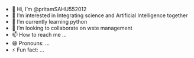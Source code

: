- 👋 Hi, I’m @pritamSAHU552012
- 👀 I’m interested in Integrating science and Artificial Intelligence together
- 🌱 I’m currently learning python
- 💞️ I’m looking to collaborate on wste management
- 📫 How to reach me ...
- 😄 Pronouns: ...
- ⚡ Fun fact: ...

<!---
pritamSAHU552012/pritamSAHU552012 is a ✨ special ✨ repository because its `README.md` (this file) appears on your GitHub profile.
You can click the Preview link to take a look at your changes.
--->
